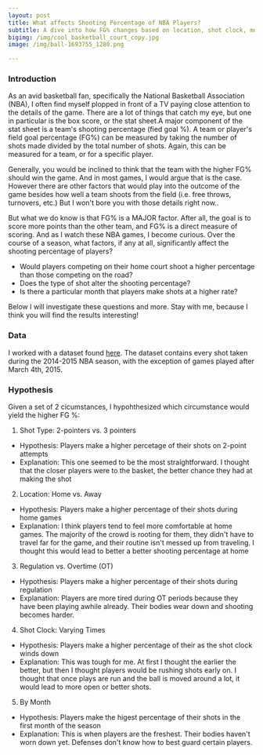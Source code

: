 ```yaml
---
layout: post
title: What affects Shooting Percentage of NBA Players?
subtitle: A dive into how FG% changes based on location, shot clock, month and other factors
bigimg: /img/cool_basketball_court_copy.jpg
image: /img/ball-1693755_1280.png

---
```


### Introduction

As an avid basketball fan, specifically the National Basketball Association (NBA), I often find myself plopped in front of a TV paying close attention to the details of the game. There are a lot of things that catch my eye, but one in particular is the box score, or the stat sheet.A major component of the stat sheet is a team's shooting percentage (fied goal %). A team or player's field goal percentage (FG%) can be measured by taking the number of shots made divided by the total number of shots. Again, this can be measured for a team, or for a specific player. 

Generally, you would be inclined to think that the team with the higher FG% should win the game. And in most games, I would argue that is the case. However there are other factors that would play into the outcome of the game besides how well a team shoots from the field (i.e. free throws, turnovers, etc.) But I won't bore you with those details right now..

But what we do know is that FG% is a MAJOR factor. After all, the goal is to score more points than the other team, and FG% is a direct measure of scoring. And as I watch these NBA games, I become curious. Over the course of a season, what factors, if any at all, significantly affect the shooting percentage of players?

- Would players competing on their home court shoot a higher percentage than those competing on the road?
- Does the type of shot alter the shooting percentage?
- Is there a particular month that players make shots at a higher rate?

Below I will investigate these questions and more. Stay with me, because I think you will find the results interesting!

### Data

I worked with a dataset found [here](https://www.kaggle.com/dansbecker/nba-shot-logs). The dataset contains every shot taken during the 2014-2015 NBA season, with the exception of games played after March 4th, 2015. 

### Hypothesis

Given a set of 2 cicumstances, I hypohthesized which circumstance would yield the higher FG %:

1) Shot Type: 2-pointers vs. 3 pointers
  - Hypothesis: Players make a higher percetage of their shots on 2-point attempts
  - Explanation: This one seemed to be the most straightforward. I thought that the closer players were to the basket, the better chance     they had at making the shot
  
2) Location: Home vs. Away
  - Hypothesis: Players make a higher percentage of their shots during home games
  - Explanation: I think players tend to feel more comfortable at home games. The majority of the crowd is rooting for them, they didn't     have to travel far for the game, and their routine isn't messed up from traveling. I thought this would lead to better a better         shooting percentage at home
  
3) Regulation vs. Overtime (OT)
  - Hypothesis: Players make a higher percentage of their shots during regulation
  - Explanation: Players are more tired during OT periods because they have been playing awhile already. Their bodies wear down and         shooting becomes harder.
  
4) Shot Clock: Varying Times
  - Hypothesis: Players make a higher percentage of their as the shot clock winds down
  - Explanation: This was tough for me. At first I thought the earlier the better, but then I thought players would be rushing shots         early on. I thought that once plays are run and the ball is moved around a lot, it would lead to more open or better shots.
  
5) By Month
  - Hypothesis: Players make the higest percentage of their shots in the first month of the season
  - Explanation: This is when players are the freshest. Their bodies haven't worn down yet. Defenses don't know how to best guard           certain players.
